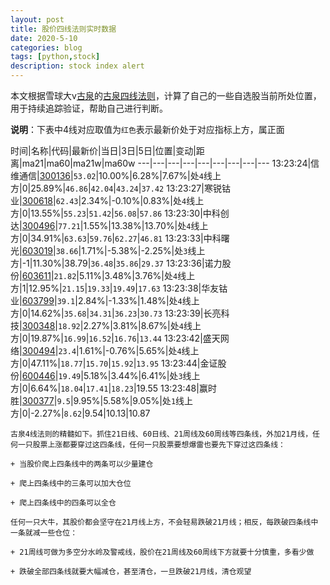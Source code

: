 ```yaml
---
layout: post
title: 股价四线法则实时数据
date: 2020-5-10
categories: blog
tags: [python,stock]
description: stock index alert
---
```



本文根据雪球大v[古泉](https://xueqiu.com/u/7148646888)的[古泉四线法则](https://xueqiu.com/7148646888/130498192)，计算了自己的一些自选股当前所处位置，用于持续追踪验证，帮助自己进行判断。

**说明**：下表中4线对应取值为`红色`表示最新价处于对应指标上方，属正面

时间|名称|代码|最新价|当日|3日|5日|位置|变动|距离|ma21|ma60|ma21w|ma60w
---|---|---|---|---|---|---|---|---
13:23:24|信维通信|[300136](https://xueqiu.com/S/SZ300136)|`53.02`|10.00%|6.28%|7.67%|处`4`线上方|0|25.89%|`46.86`|`42.04`|`43.24`|`37.42`
13:23:27|寒锐钴业|[300618](https://xueqiu.com/S/SZ300618)|`62.43`|2.34%|-0.10%|0.83%|处`4`线上方|0|13.55%|`55.23`|`51.42`|`56.08`|`57.86`
13:23:30|中科创达|[300496](https://xueqiu.com/S/SZ300496)|`77.21`|1.55%|13.38%|13.70%|处`4`线上方|0|34.91%|`63.63`|`59.76`|`62.27`|`46.81`
13:23:33|中科曙光|[603019](https://xueqiu.com/S/SH603019)|`38.66`|1.71%|-5.38%|-2.25%|处`3`线上方|-1|11.30%|38.79|`36.48`|`35.86`|`29.37`
13:23:36|诺力股份|[603611](https://xueqiu.com/S/SH603611)|`21.82`|5.11%|3.48%|3.76%|处`4`线上方|1|12.95%|`21.15`|`19.33`|`19.49`|`17.63`
13:23:38|华友钴业|[603799](https://xueqiu.com/S/SH603799)|`39.1`|2.84%|-1.33%|1.48%|处`4`线上方|0|14.62%|`35.68`|`34.31`|`36.23`|`30.73`
13:23:39|长亮科技|[300348](https://xueqiu.com/S/SZ300348)|`18.92`|2.27%|3.81%|8.67%|处`4`线上方|0|19.87%|`16.99`|`16.52`|`16.76`|`13.44`
13:23:42|盛天网络|[300494](https://xueqiu.com/S/SZ300494)|`23.4`|1.61%|-0.76%|5.65%|处`4`线上方|0|47.11%|`18.77`|`15.70`|`15.92`|`13.95`
13:23:44|金证股份|[600446](https://xueqiu.com/S/SH600446)|`19.49`|5.18%|3.44%|6.41%|处`3`线上方|0|6.64%|`18.04`|`17.41`|`18.23`|19.55
13:23:48|赢时胜|[300377](https://xueqiu.com/S/SZ300377)|`9.5`|9.95%|5.58%|9.05%|处`1`线上方|0|-2.27%|`8.62`|9.54|10.13|10.87

```
古泉4线法则的精髓如下。抓住21日线、60日线、21周线及60周线等四条线，外加21月线，任何一只股票上涨都要穿过这四条线，任何一只股票要想爆雷也要先下穿过这四条线：

+ 当股价爬上四条线中的两条可以少量建仓

+ 爬上四条线中的三条可以加大仓位

+ 爬上四条线中的四条可以全仓

任何一只大牛，其股价都会坚守在21月线上方，不会轻易跌破21月线；相反，每跌破四条线中一条就减一些仓位：

+ 21周线可做为多空分水岭及警戒线，股价在21周线及60周线下方就要十分慎重，多看少做

+ 跌破全部四条线就要大幅减仓，甚至清仓，一旦跌破21月线，清仓观望
```